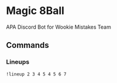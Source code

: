 # Magic 8Ball
APA Discord Bot for Wookie Mistakes Team
## Commands
### Lineups
`!lineup 2 3 4 5 4 5 6 7`

